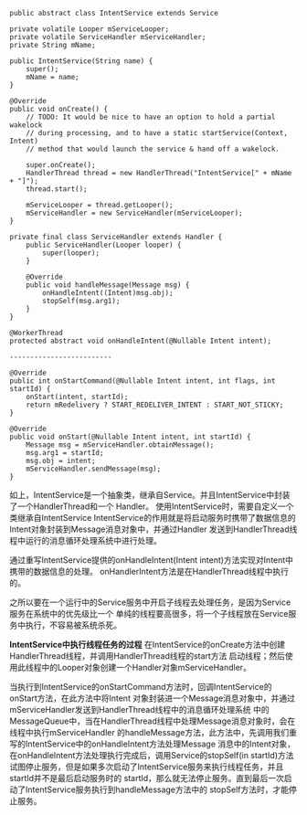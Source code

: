 
	public abstract class IntentService extends Service

	private volatile Looper mServiceLooper;
    private volatile ServiceHandler mServiceHandler;
    private String mName;

	public IntentService(String name) {
        super();
        mName = name;
    }

	@Override
    public void onCreate() {
        // TODO: It would be nice to have an option to hold a partial wakelock
        // during processing, and to have a static startService(Context, Intent)
        // method that would launch the service & hand off a wakelock.

        super.onCreate();
        HandlerThread thread = new HandlerThread("IntentService[" + mName + "]");
        thread.start();

        mServiceLooper = thread.getLooper();
        mServiceHandler = new ServiceHandler(mServiceLooper);
    }

	private final class ServiceHandler extends Handler {
        public ServiceHandler(Looper looper) {
            super(looper);
        }

        @Override
        public void handleMessage(Message msg) {
            onHandleIntent((Intent)msg.obj);
            stopSelf(msg.arg1);
        }
    }

	@WorkerThread
    protected abstract void onHandleIntent(@Nullable Intent intent);

	-------------------------

	@Override
    public int onStartCommand(@Nullable Intent intent, int flags, int startId) {
        onStart(intent, startId);
        return mRedelivery ? START_REDELIVER_INTENT : START_NOT_STICKY;
    }

	@Override
    public void onStart(@Nullable Intent intent, int startId) {
        Message msg = mServiceHandler.obtainMessage();
        msg.arg1 = startId;
        msg.obj = intent;
        mServiceHandler.sendMessage(msg);
    }

如上，IntentService是一个抽象类，继承自Service。并且IntentService中封装了一个HandlerThread和一个
Handler。
使用IntentService时，需要自定义一个类继承自IntentService
IntentService的作用就是将启动服务时携带了数据信息的Intent对象封装到Message消息对象中，并通过Handler
发送到HandlerThread线程中运行的消息循环处理系统中进行处理。

通过重写IntentService提供的onHandleIntent(Intent intent)方法实现对Intent中携带的数据信息的处理。
onHandlerIntent方法是在HandlerThread线程中执行的。

之所以要在一个运行中的Service服务中开启子线程去处理任务，是因为Service服务在系统中的优先级比一个
单纯的线程要高很多，将一个子线程放在Service服务中执行，不容易被系统杀死。

**IntentService中执行线程任务的过程**
在IntentService的onCreate方法中创建HandlerThread线程，并调用HandlerThread线程的start方法
启动线程；然后使用此线程中的Looper对象创建一个Handler对象mServiceHandler。

当执行到IntentService的onStartCommand方法时，回调IntentService的onStart方法，在此方法中将Intent
对象封装进一个Message消息对象中，并通过mServiceHandler发送到HandlerThread线程中的消息循环处理系统
中的MessageQueue中，当在HandlerThread线程中处理Message消息对象时，会在线程中执行mServiceHandler
的handleMessage方法，此方法中，先调用我们重写的IntentService中的onHandleIntent方法处理Message
消息中的Intent对象，在onHandleIntent方法处理执行完成后，调用Service的stopSelf(in startId)方法
试图停止服务，但是如果多次启动了IntentService服务来执行线程任务，并且startId并不是最后启动服务时的
startId，那么就无法停止服务。直到最后一次启动了IntentService服务执行到handleMessage方法中的
stopSelf方法时，才能停止服务。




